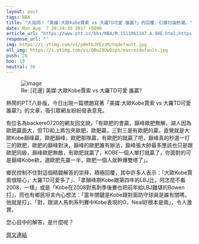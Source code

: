 ```yaml
---
layout: post
tags: NBA
title: "大哉問！「美媒:大歐Kobe賈索 vs 大羅TD可愛 誰贏?」的回覆，引爆討論熱潮。"
date: Mon Aug  7 20:24:35 2017 +0800
article_url: "https://www.ptt.cc/bbs/NBA/M.1511061347.A.98E.html;https://youtu.be/p0HtbJFEzJM;https://youtu.be/QBu28UwDzps?t=2m12s"
response_url: ""
img: https://i.ytimg.com/vi/p0HtbJFEzJM/hqdefault.jpg
all_img: https://i.ytimg.com/vi/QBu28UwDzps/maxresdefault.jpg
push: 26
boo: 19
neutral: 36
---
```


<figure>
<img src="https://i.ytimg.com/vi/p0HtbJFEzJM/hqdefault.jpg" alt="image">
<figcaption>
Re: [花邊] 美媒:大歐Kobe賈索 vs 大羅TD可愛 誰贏?
</figcaption>
</figure>



熱鬧的PTT八卦版，今日出現一篇標題寫著「美媒:大歐Kobe賈索 vs 大羅TD可愛 誰贏?」的文章，吸引眾網友紛紛發表意見。

有位名為backere0720的網友回文說，「有歐肥的會贏，巔峰歐肥無解，湖人因為歐肥贏面大，但TD和上將包夾歐肥，歐肥贏，三對三是有歐肥的贏，直覺就是大歐Kobe巔峰贏，歐肥巔峰，歐肥那隊贏，有歐肥的就贏了吧，巔峰真的秒選一打三的歐肥，歐肥的巔峰對決，巔峰的歐肥誰有辦法，巔峰張大帥最多應該也只是跟歐肥同級，巔峰歐肥無敵，有歐肥就贏了，KOBE一個人單打就贏了，你面對的可是巔峰Kobe欸，選歐肥先贏一半，歐肥一個人就幹爆雙塔了」。

鄉民控制不住對這個精闢解答的崇拜，積極回覆，其中許多人表示：「大歐Kobe賈索很噁心，大羅TD可愛多了」、「拿顛峰期Kobe跟第四年的LBJ比，阿怎麼不看2008，一樣」或是「Kobe在2008對馬刺季後賽也把前年給LBJ難堪的Bowen打」，而也有鄉民坦言內心想法：「當年關鍵是Kobe跟對面防守球員是誰有關嗎，他就是打」、「對，跟湖人馬刺系列賽中Kobe表現的O，Neal好根本是兩」，令人激賞。

您心目中的解答，是什麼呢？

<a href = "https://www.ptt.cc/bbs/NBA/M.1502108677.A.69A.html">原文連結</a>

